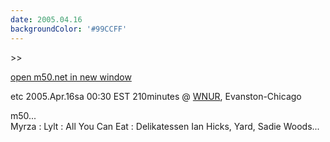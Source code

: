 ```yaml
---
date: 2005.04.16
backgroundColor: '#99CCFF'
---
```


\>>

[open m50.net in new window  
](http://m50.net/)

etc 2005.Apr.16sa 00:30 EST 210minutes @ [WNUR](http://www.wnur.org/), Evanston-Chicago  

m50...  
Myrza : Lylt : All You Can Eat : Delikatessen Ian Hicks, Yard, Sadie Woods...